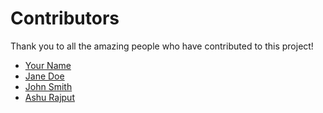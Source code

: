 # Contributors

Thank you to all the amazing people who have contributed to this project!

- [Your Name](https://github.com/yourusername)
- [Jane Doe](https://github.com/janedoe)
- [John Smith](https://github.com/johnsmith)
- [Ashu Rajput](https://github.com/johnsmith)
